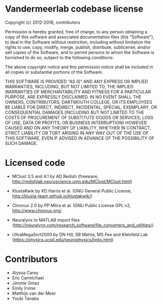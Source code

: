 Vandermeerlab codebase license
==============================

Copyright (c) 2012-2018, contributors

Permission is hereby granted, free of charge, to any person obtaining a copy
of this software and associated documentation files (the "Software"), to deal
in the Software without restriction, including without limitation the rights
to use, copy, modify, merge, publish, distribute, sublicense, and/or sell
copies of the Software, and to permit persons to whom the Software is
furnished to do so, subject to the following conditions:

The above copyright notice and this permission notice shall be included in
all copies or substantial portions of the Software.

THIS SOFTWARE IS PROVIDED "AS IS" AND ANY EXPRESS OR IMPLIED
WARRANTIES, INCLUDING, BUT NOT LIMITED TO, THE IMPLIED WARRANTIES OF
MERCHANTABILITY AND FITNESS FOR A PARTICULAR PURPOSE, ARE EXPRESSLY
DISCLAIMED. IN NO EVENT SHALL THE OWNERS, CONTRIBUTORS, DARTMOUTH
COLLEGE, OR ITS EMPLOYEES BE LIABLE FOR DIRECT, INDIRECT, INCIDENTAL,
SPECIAL, EXEMPLARY, OR CONSEQUENTIAL DAMAGES (INCLUDING BUT NOT
LIMITED TO THE COSTS OF PROCUREMENT OF SUBSTITUTE GOODS OR SERVICES;
LOSS OF USE, DATA OR PROFITS; OR BUSINESS INTERRUPTION) HOWEVER CAUSED
AND ON ANY THEORY OF LIABILITY, WHETHER IN CONTRACT, STRICT LIABILITY
OR TORT ARISING IN ANY WAY OUT OF THE USE OF THIS SOFTWARE, EVEN IF
ADVISED IN ADVANCE OF THE POSSIBILITY OF SUCH DAMAGE.

Licensed code
=============

- MClust 3.5 and 4.1 by AD Redish (freeware,
  http://redishlab.neuroscience.umn.edu/MClust/MClust.html)

- KlustaKwik by KD Harris et al. (GNU General Public License,
  http://klusta-team.github.io/klustakwik/)

- Chronux 2.0 by PP Mitra et al. (GNU Public License GPL v2,
  http://www.chronux.org/

- Neuralynx to MATLAB import files
  (http://neuralynx.com/research_software/file_converters_and_utilities/)

- UltraMegaSort2000 by DN Hill, SB Mehta, MS Fee and Kleinfeld Lab (https://physics.ucsd.edu/neurophysics/links.html)

Contributors
============
- Alyssa Carey
- Eric Carmichael
- Jimmie Gmaz
- Emily Irvine
- Matthijs van der Meer
- Youki Tanaka
